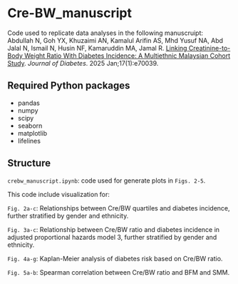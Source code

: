 # Cre-BW_manuscript
Code used to replicate data analyses in the following manuscruipt: <br />
Abdullah N, Goh YX, Khuzaimi AN, Kamalul Arifin AS, Mhd Yusuf NA, Abd Jalal N, Ismail N, Husin NF, Kamaruddin MA, Jamal R. [Linking Creatinine-to-Body Weight Ratio With Diabetes Incidence: A Multiethnic Malaysian Cohort Study]( https://doi.org/10.1111/1753-0407.70039). _Journal of Diabetes_. 2025 Jan;17(1):e70039.

## Required Python packages
- pandas
- numpy 
- scipy
- seaborn 
- matplotlib
- lifelines

## Structure
```crebw_manuscript.ipynb```: code used for generate plots in ```Figs. 2-5```.

This code include visualization for:

```Fig. 2a-c```: Relationships between Cre/BW quartiles and diabetes incidence, further stratified by gender and ethnicity.

```Fig. 3a-c```: Relationship between Cre/BW ratio and diabetes incidence in adjusted proportional hazards model 3, further stratified by gender and ethnicity.

```Fig. 4a-g```: Kaplan-Meier analysis of diabetes risk based on Cre/BW ratio.

```Fig. 5a-b```: Spearman correlation between Cre/BW ratio and BFM and SMM.

